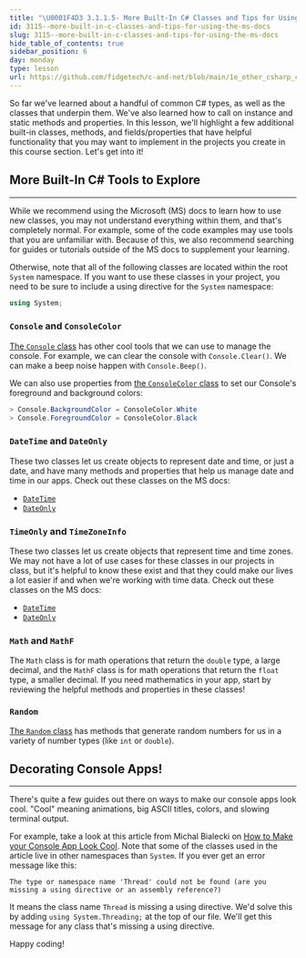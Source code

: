 ```yaml
---
title: "\U0001F4D3 3.1.1.5- More Built-In C# Classes and Tips for Using the MS Docs"
id: 3115--more-built-in-c-classes-and-tips-for-using-the-ms-docs
slug: 3115--more-built-in-c-classes-and-tips-for-using-the-ms-docs
hide_table_of_contents: true
sidebar_position: 6
day: monday
type: lesson
url: https://github.com/fidgetech/c-and-net/blob/main/1e_other_csharp_classes_to_explore.md
---
```


So far we've learned about a handful of common C# types, as well as the classes that underpin them. We've also learned how to call on instance and static methods and properties. In this lesson, we'll highlight a few additional built-in classes, methods, and fields/properties that have helpful functionality that you may want to implement in the projects you create in this course section. Let's get into it!

## More Built-In C# Tools to Explore
---

While we recommend using the Microsoft (MS) docs to learn how to use new classes, you may not understand everything within them, and that's completely normal. For example, some of the code examples may use tools that you are unfamiliar with. Because of this, we also recommend searching for guides or tutorials outside of the MS docs to supplement your learning.

Otherwise, note that all of the following classes are located within the root `System` namespace. If you want to use these classes in your project, you need to be sure to include a using directive for the `System` namespace:

```csharp
using System;
```

### `Console` and `ConsoleColor`

[The `Console` class](https://learn.microsoft.com/en-us/dotnet/api/system.console?view=net-6.0) has other cool tools that we can use to manage the console. For example, we can clear the console with `Console.Clear()`. We can make a beep noise happen with `Console.Beep()`. 

We can also use properties from [the `ConsoleColor` class](https://learn.microsoft.com/en-us/dotnet/api/system.consolecolor?view=net-6.0) to set our Console's foreground and background colors:

```csharp
> Console.BackgroundColor = ConsoleColor.White
> Console.ForegroundColor = ConsoleColor.Black
```

### `DateTime` and `DateOnly`

These two classes let us create objects to represent date and time, or just a date, and have many methods and properties that help us manage date and time in our apps. Check out these classes on the MS docs:

* [`DateTime`](https://learn.microsoft.com/en-us/dotnet/api/system.datetime?view=net-6.0)
* [`DateOnly`](https://learn.microsoft.com/en-us/dotnet/api/system.dateonly?view=net-6.0)


### `TimeOnly` and `TimeZoneInfo`

These two classes let us create objects that represent time and time zones. We may not have a lot of use cases for these classes in our projects in class, but it's helpful to know these exist and that they could make our lives a lot easier if and when we're working with time data. Check out these classes on the MS docs:

* [`DateTime`](https://learn.microsoft.com/en-us/dotnet/api/system.datetime?view=net-6.0)
* [`DateOnly`](https://learn.microsoft.com/en-us/dotnet/api/system.dateonly?view=net-6.0)

### `Math` and `MathF`

The `Math` class is for math operations that return the `double` type, a large decimal, and the `MathF` class is for math operations that return the `float` type, a smaller decimal. If you need mathematics in your app, start by reviewing the helpful methods and properties in these classes!

### `Random`

[The `Random` class](https://learn.microsoft.com/en-us/dotnet/api/system.random?view=net-6.0) has methods that generate random numbers for us in a variety of number types (like `int` or `double`).  

## Decorating Console Apps!
---

There's quite a few guides out there on ways to make our console apps look cool. "Cool" meaning animations, big ASCII titles, colors, and slowing terminal output. 

For example, take a look at this article from Michal Bialecki on [How to Make your Console App Look Cool](https://www.michalbialecki.com/en/2018/05/25/how-to-make-you-console-app-look-cool/). Note that some of the classes used in the article live in other namespaces than `System`. If you ever get an error message like this:

```
The type or namespace name 'Thread' could not be found (are you missing a using directive or an assembly reference?)
```

It means the class name `Thread` is missing a using directive. We'd solve this by adding `using System.Threading;` at the top of our file. We'll get this message for any class that's missing a using directive.

Happy coding!